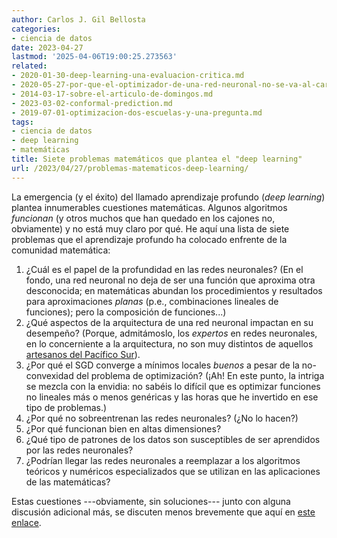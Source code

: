 ```yaml
---
author: Carlos J. Gil Bellosta
categories:
- ciencia de datos
date: 2023-04-27
lastmod: '2025-04-06T19:00:25.273563'
related:
- 2020-01-30-deep-learning-una-evaluacion-critica.md
- 2020-05-27-por-que-el-optimizador-de-una-red-neuronal-no-se-va-al-carajo-como-suelen-l-bfgs-b-y-similares.md
- 2014-03-17-sobre-el-articulo-de-domingos.md
- 2023-03-02-conformal-prediction.md
- 2019-07-01-optimizacion-dos-escuelas-y-una-pregunta.md
tags:
- ciencia de datos
- deep learning
- matemáticas
title: Siete problemas matemáticos que plantea el "deep learning"
url: /2023/04/27/problemas-matematicos-deep-learning/
---
```


La emergencia (y el éxito) del llamado aprendizaje profundo (_deep learning_) plantea innumerables cuestiones matemáticas. Algunos algoritmos _funcionan_ (y otros muchos que han quedado en los cajones no, obviamente) y no está muy claro por qué. He aquí una lista de siete problemas que el aprendizaje profundo ha colocado enfrente de la comunidad matemática:

1. ¿Cuál es el papel de la profundidad en las redes neuronales? (En el fondo, una red neuronal no deja de ser una función que aproxima otra desconocida; en matemáticas abundan los procedimientos y resultados para aproximaciones _planas_ (p.e., combinaciones lineales de funciones); pero la composición de funciones...)
2. ¿Qué aspectos de la arquitectura de una red neuronal impactan en su desempeño? (Porque, admitámoslo, los _expertos_ en redes neuronales, en lo concerniente a la arquitectura, no son muy distintos de aquellos [artesanos del Pacífico Sur](https://piensoluegohesobrevivido.es/2022/quien-construye-cosas/)).
3. ¿Por qué el SGD converge a mínimos locales _buenos_ a pesar de la no-convexidad del problema de optimización? (¡Ah! En este punto, la intriga se mezcla con la envidia: no sabéis lo difícil que es optimizar funciones no lineales más o menos genéricas y las horas que he invertido en ese tipo de problemas.)
4. ¿Por qué no sobreentrenan las redes neuronales? (¿No lo hacen?)
5. ¿Por qué funcionan bien en altas dimensiones?
6. ¿Qué tipo de patrones de los datos son susceptibles de ser aprendidos por las redes neuronales?
7. ¿Podrían llegar las redes neuronales a reemplazar a los algoritmos teóricos y numéricos especializados que se utilizan en las aplicaciones de las matemáticas?

Estas cuestiones ---obviamente, sin soluciones--- junto con alguna discusión adicional más, se discuten menos brevemente que aquí en
[este enlace](https://arxiv.org/abs/2203.08890).